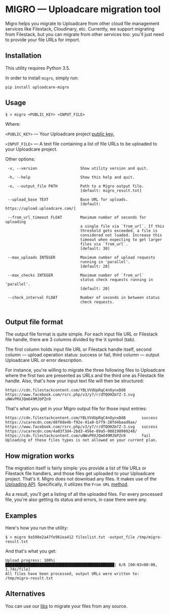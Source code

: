 # MIGRO — Uploadcare migration tool

Migro helps you migrate to Uploadcare from other cloud file management
services like Filestack, Cloudinary, etc.
Currently, we support migrating from Filestack, but you can migrate
from other services too: you'll just need to provide your file URLs for import.

## Installation

   This utility requires Python 3.5.

   In order to install `migro`, simply run:
   
   `pip install uploadcare-migro`


## Usage

    $ > migro <PUBLIC_KEY> <INPUT_FILE>
    
 Where:
  
  `<PUBLIC_KEY>` — Your Uploadcare project
  [public key.](https://uploadcare.com/documentation/keys/)
  
  `<INPUT_FILE>` — A text file containing a list of file URLs
  to be uploaded to your Uploadcare project.
    
 Other options:

 ```
  -v, --version                   Show utility version and quit.
  
  -h, --help                      Show this help and quit.
  
  -o, --output_file PATH          Path to a Migro output file.
                                  [default: migro_result.txt]
                                  
  --upload_base TEXT              Base URL for uploads.
                                  [default: https://upload.uploadcare.com/]
                                  
  --from_url_timeout FLOAT        Maximum number of seconds for uploading
                                  a single file via `from_url`. If this
                                  threshold gets exceeded, a file is
                                  considered not loaded. Increase this
                                  timeout when expecting to get larger
                                  files via `from_url`.
                                  [default: 30]
                                  
  --max_uploads INTEGER           Maximum number of upload requests
                                  running in 'parallel'.
                                  [default: 20]
                                  
  --max_checks INTEGER            Maximum number of `from_url`
                                  status check requests running in 'parallel'.
                                  [default: 20]
                                  
  --check_interval FLOAT          Number of seconds in between status
                                  check requests.
                                  
  ```              
 
## Output file format
The output file format is quite simple.
For each input file URL or Filestack file handle, there are 3 columns divided by the \t symbol (tab).

The first column holds input file URL or Filestack handle itself, 
second column — upload operation status: success or fail, 
third column — output Uploadcare URL or error description.

For instance, you're willing to migrate the three following files to Uploadcare 
where the first two are presented as URLs and the third one as Filestack file 
handle. Also, that's how your input text file will then be structured:
    
    https://cdn.filestackcontent.com/YBLVVdUpRqC4nOynxDd8
    https://www.facebook.com/rsrc.php/v3/y7/r/dTQOHZm7Z-3.svg
    uNWvPRXJQmO49MJbPZn9
    
That's what you get in your Migro output file for those input entries:

    https://cdn.filestackcontent.com/YBLVVdUpRqC4nOynxDd8       success	https://ucarecdn.com/d8f8de4b-f92e-41a0-b7f9-28fd4baad9ae/
    https://www.facebook.com/rsrc.php/v3/y7/r/dTQOHZm7Z-3.svg   success	https://ucarecdn.com/4a03f3d4-2bd3-456e-89a5-008190980248/
    https://cdn.filestackcontent.com/uNWvPRXJQmO49MJbPZn9       fail	Uploading of these files types is not allowed on your current plan.

## How migration works

The migration itself is fairly simple: you provide a list of file URLs
or Filestack file handlers, and those files get uploaded to your Uploadcare
project. That's it.
Migro does not download any files. It makes use of the
[Uploading API](https://uploadcare.com/documentation/upload/).
Specifically, it utilizes the `From URL`
[method](https://uploadcare.com/documentation/upload/#from-url).

As a result, you'll get a listing of all the uploaded files.
For every processed file, you're also getting its status and errors,
in case there were any.

## Examples

Here's how you run the utility:

    $ > migro 9a598e2a47fe961ea412 fileslist.txt -output_file /tmp/migro-result.txt
    
And that's what you get:
    
    Upload progress: 100%|████████████████████████████████████████████████| 6/6 [00:03<00:00,  1.74s/file]
    All files have been processed, output URLs were written to: /tmp/migro-result.txt

## Alternatives

You can use our
[libs](https://uploadcare.com/documentation/libs/)
to migrate your files from any source.
